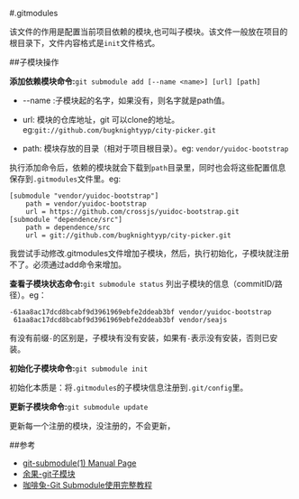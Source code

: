 #.gitmodules

该文件的作用是配置当前项目依赖的模块,也可叫子模块。该文件一般放在项目的根目录下，文件内容格式是`init`文件格式。

##子模块操作

**添加依赖模块命令:**`git submodule add [--name <name>] [url] [path]`

- --name <module name>:子模块起的名字，如果没有，则名字就是path值。 

- url: 模块的仓库地址，git 可以clone的地址。eg:`git://github.com/bugknightyyp/city-picker.git`

- path: 模块存放的目录（相对于项目根目录）。eg: `vendor/yuidoc-bootstrap`

执行添加命令后，依赖的模块就会下载到`path`目录里，同时也会将这些配置信息保存到`.gitmodules`文件里。eg:
```
[submodule "vendor/yuidoc-bootstrap"]
	path = vendor/yuidoc-bootstrap
	url = https://github.com/crossjs/yuidoc-bootstrap.git
[submodule "dependence/src"]
	path = dependence/src
	url = git://github.com/bugknightyyp/city-picker.git
```
我尝试手动修改.gitmodules文件增加子模块，然后，执行初始化，子模块就注册不了。必须通过add命令来增加。

**查看子模块状态命令:**`git submodule status`
列出子模块的信息（commitID/路径）。eg：
```
-61aa8ac17dcd8bcabf9d3961969ebfe2ddeab3bf vendor/yuidoc-bootstrap
 61aa8ac17dcd8bcabf9d3961969ebfe2ddeab3bf vendor/seajs
```
有没有前缀`-`的区别是，子模块有没有安装，如果有`-`表示没有安装，否则已安装。

**初始化子模块命令:**`git submodule init`

初始化本质是：将`.gitmodules`的子模块信息注册到`.git/config`里。

**更新子模块命令:**`git submodule update`

更新每一个注册的模块，没注册的，不会更新，

##参考
- [git-submodule(1) Manual Page ][0]
- [余果-git子模块][1]
- [咖啡兔-Git Submodule使用完整教程][2]

[0]: https://www.kernel.org/pub/software/scm/git/docs/git-submodule.html  "git-submodule(1) Manual Page "
[1]: http://yuguo.us/weblog/git-submodule/  "余果-git子模块" 
[2]: http://www.kafeitu.me/git/2012/03/27/git-submodule.html "Git Submodule使用完整教程"
